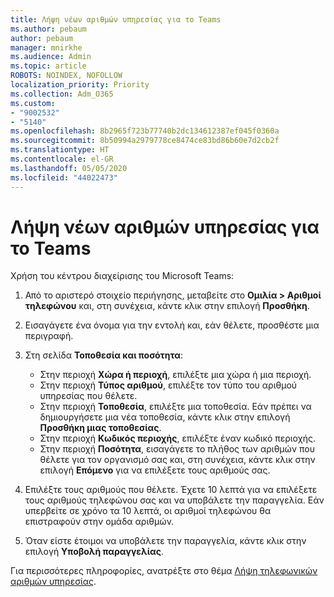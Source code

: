 ```yaml
---
title: Λήψη νέων αριθμών υπηρεσίας για το Teams
ms.author: pebaum
author: pebaum
manager: mnirkhe
ms.audience: Admin
ms.topic: article
ROBOTS: NOINDEX, NOFOLLOW
localization_priority: Priority
ms.collection: Adm_O365
ms.custom:
- "9002532"
- "5140"
ms.openlocfilehash: 8b2965f723b77740b2dc134612387ef045f0360a
ms.sourcegitcommit: 8b50994a2979778ce8474ce83bd86b60e7d2cb2f
ms.translationtype: HT
ms.contentlocale: el-GR
ms.lasthandoff: 05/05/2020
ms.locfileid: "44022473"
---
```

# <a name="get-new-service-numbers-for-teams"></a>Λήψη νέων αριθμών υπηρεσίας για το Teams

Χρήση του κέντρου διαχείρισης του Microsoft Teams:

1. Από το αριστερό στοιχείο περιήγησης, μεταβείτε στο **Ομιλία > Αριθμοί τηλεφώνου** και, στη συνέχεια, κάντε κλικ στην επιλογή **Προσθήκη**.
2. Εισαγάγετε ένα όνομα για την εντολή και, εάν θέλετε, προσθέστε μια περιγραφή.
3. Στη σελίδα **Τοποθεσία και ποσότητα**:

    - Στην περιοχή **Χώρα ή περιοχή**, επιλέξτε μια χώρα ή μια περιοχή.
    - Στην περιοχή **Τύπος αριθμού**, επιλέξτε τον τύπο του αριθμού υπηρεσίας που θέλετε.
    - Στην περιοχή **Τοποθεσία**, επιλέξτε μια τοποθεσία. Εάν πρέπει να δημιουργήσετε μια νέα τοποθεσία, κάντε κλικ στην επιλογή **Προσθήκη μιας τοποθεσίας**.
    - Στην περιοχή **Κωδικός περιοχής**, επιλέξτε έναν κωδικό περιοχής.
    - Στην περιοχή **Ποσότητα**, εισαγάγετε το πλήθος των αριθμών που θέλετε για τον οργανισμό σας και, στη συνέχεια, κάντε κλικ στην επιλογή **Επόμενο** για να επιλέξετε τους αριθμούς σας.
    
4. Επιλέξτε τους αριθμούς που θέλετε. Έχετε 10 λεπτά για να επιλέξετε τους αριθμούς τηλεφώνου σας και να υποβάλετε την παραγγελία. Εάν υπερβείτε σε χρόνο τα 10 λεπτά, οι αριθμοί τηλεφώνου θα επιστραφούν στην ομάδα αριθμών.
5. Όταν είστε έτοιμοι να υποβάλετε την παραγγελία, κάντε κλικ στην επιλογή **Υποβολή παραγγελίας**.

Για περισσότερες πληροφορίες, ανατρέξτε στο θέμα [Λήψη τηλεφωνικών αριθμών υπηρεσίας](https://docs.microsoft.com/microsoftteams/getting-service-phone-numbers).
